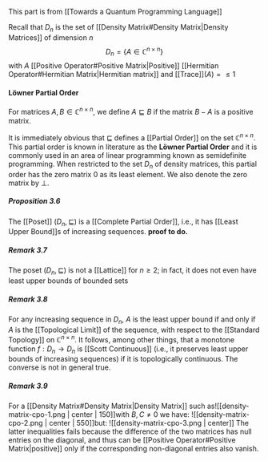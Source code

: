 This part is from [[Towards a Quantum Programming Language]]

Recall that $D_n$ is the set of [[Density Matrix#Density Matrix|Density Matrices]] of dimension $n$ $$D_n=\{A\in\mathbb{C}^{n\times n}\}$$with $A$ [[Positive Operator#Positive Matrix|Positive]] [[Hermitian Operator#Hermitian Matrix|Hermitian matrix]] and [[Trace]]$(A)=\leq 1$ 

#### Löwner Partial Order
For matrices $A, B \in \mathbb{C}^{n\times n}$, we define $A\sqsubseteq B$ if the matrix $B-A$ is a positive matrix. 

It is immediately obvious that $\sqsubseteq$ defines a [[Partial Order]] on the set $\mathbb{C}^{n\times n}$. This partial order is known in literature as the **Löwner Partial Order** and it is commonly used in an area of linear programming known as semidefinite programming. 
When restricted to the set $D_n$ of density matrices, this partial order has the zero matrix $0$ as its least element. We also denote the zero matrix by $\bot$. 

##### Proposition 3.6
The [[Poset]] $(D_n, \sqsubseteq)$ is a [[Complete Partial Order]], i.e., it has [[Least Upper Bound]]s of increasing sequences. 
**proof to do.**

##### Remark 3.7
The poset $(D_n, \sqsubseteq)$ is not a [[Lattice]] for $n\geq 2$; in fact, it does not even have least upper bounds of bounded sets 

##### Remark 3.8
For any increasing sequence in $D_n$, $A$ is the least upper bound if and only if $A$ is the [[Topological Limit]] of the sequence, with respect to the [[Standard Topology]] on $\mathbb{C}^{n\times n}$.
It follows, among other things, that a monotone function $f:D_n\rightarrow D_n$ is [[Scott Continuous]] (i.e., it preserves least upper bounds of increasing sequences) if it is topologically continuous. 
The converse is not in general true. 

##### Remark 3.9
For a [[Density Matrix#Density Matrix|Density Matrix]] such as![[density-matrix-cpo-1.png | center | 150]]with $B, C \neq 0$ we have: ![[density-matrix-cpo-2.png | center | 550]]but: ![[density-matrix-cpo-3.png | center]]
The latter inequalities fails because the difference of the two matrices has null entries on the diagonal, and thus can be [[Positive Operator#Positive Matrix|positive]] only if the corresponding non-diagonal entries also vanish. 